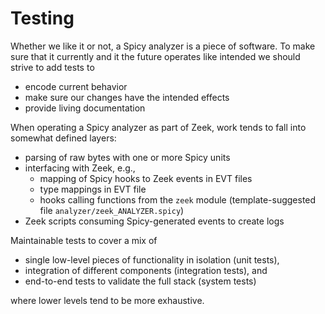# Testing

Whether we like it or not, a Spicy analyzer is a piece of software. To make
sure that it currently and it the future operates like intended we should
strive to add tests to

- encode current behavior
- make sure our changes have the intended effects
- provide living documentation

When operating a Spicy analyzer as part of Zeek, work tends to fall into somewhat
defined layers:

- parsing of raw bytes with one or more Spicy units
- interfacing with Zeek, e.g.,
  - mapping of Spicy hooks to Zeek events in EVT files
  - type mappings in EVT file
  - hooks calling functions from the `zeek` module (template-suggested file
    `analyzer/zeek_ANALYZER.spicy`)
- Zeek scripts consuming Spicy-generated events to create logs

Maintainable tests to cover a mix of

- single low-level pieces of functionality in isolation (unit tests),
- integration of different components (integration tests), and
- end-to-end tests to validate the full stack (system tests)

where lower levels tend to be more exhaustive.
